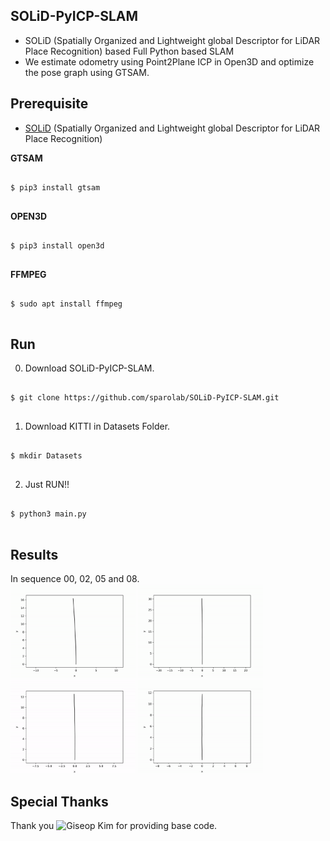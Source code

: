 ## SOLiD-PyICP-SLAM
* SOLiD (Spatially Organized and Lightweight global Descriptor for LiDAR Place Recognition) based Full Python based SLAM
* We estimate odometry using Point2Plane ICP in Open3D and optimize the pose graph using GTSAM.

## Prerequisite
* [SOLiD](https://github.com/sparolab/solid) (Spatially Organized and Lightweight global Descriptor for LiDAR Place Recognition)

**GTSAM**
<pre>
<code>
$ pip3 install gtsam
</code>
</pre>  

**OPEN3D**
<pre>
<code>
$ pip3 install open3d
</code>
</pre>  

**FFMPEG**
<pre>
<code>
$ sudo apt install ffmpeg
</code>
</pre>  

## Run
0. Download SOLiD-PyICP-SLAM.
<pre>
<code>
$ git clone https://github.com/sparolab/SOLiD-PyICP-SLAM.git
</code>
</pre>  

1. Download KITTI in Datasets Folder.
<pre>
<code>
$ mkdir Datasets
</code>
</pre>  

2. Just RUN!!
<pre>
<code>
$ python3 main.py
</code>
</pre>  

## Results
In sequence 00, 02, 05 and 08.  
<img src="result/00.gif" width="200"/> <img src="result/02.gif" width="200"/> <img src="result/05.gif" width="200"/> <img src="result/08.gif" width="200"/>

## Special Thanks
Thank you ![Giseop Kim](https://github.com/gisbi-kim/PyICP-SLAM) for providing base code.
